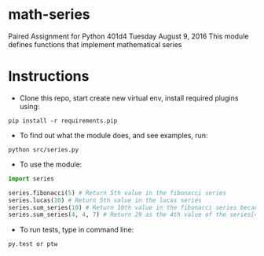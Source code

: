# math-series
Paired Assignment for Python 401d4 Tuesday August 9, 2016
This module defines functions that implement mathematical series

# Instructions
* Clone this repo, start create new virtual env, install required plugins using:
```
pip install -r requirements.pip
```
* To find out what the module does, and see examples, run:
```
python src/series.py
```
* To use the module:
```python
import series

series.fibonacci(5) # Return 5th value in the fibonacci series
series.lucas(10) # Return 5th value in the lucas series
series.sum_series(10) # Return 10th value in the fibonacci series because 2nd and 3rd parameters weren't used
series.sum_series(4, 4, 7) # Return 29 as the 4th value of the series[4, 7, 11, 18, 29, ...], the 2nd and 3rd arguments specify index 0 and index 1 of the series respectively
```

* To run tests, type in command line:
```
py.test or ptw
```
